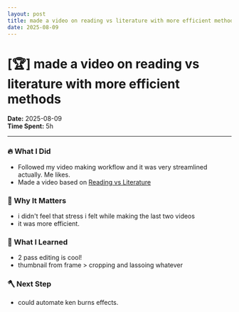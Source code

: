 ```yaml
---
layout: post
title: made a video on reading vs literature with more efficient methods
date: 2025-08-09
---
```

# [🏆] made a video on reading vs literature with more efficient methods

**Date:** 2025-08-09  
**Time Spent:** 5h 

---

### 🔥 What I Did
- Followed my video making workflow and it was very streamlined actually. Me likes.
- Made a video based on [Reading vs Literature](https://nibirsan.org/blog/p/reading-vs-literature)

### 🎯 Why It Matters
- i didn't feel that stress i felt while making the last two videos
- it was more efficient.

### 🧠 What I Learned
- 2 pass editing is cool!
- thumbnail from frame > cropping and lassoing whatever

### 🪓 Next Step
- could automate ken burns effects.
